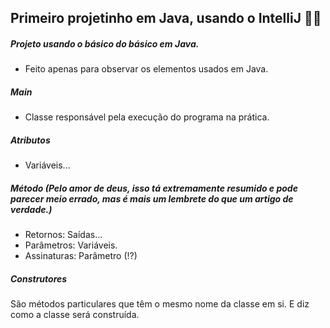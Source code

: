 ## Primeiro projetinho em Java, usando o IntelliJ :man_technologist:

##### Projeto usando o básico do básico em Java.

- Feito apenas para observar os elementos usados em Java.

##### Main

- Classe responsável pela execução do programa na prática.

##### Atributos

- Variáveis...

##### Método (Pelo amor de deus, isso tá extremamente resumido e pode parecer meio errado, mas é mais um lembrete do que um artigo de verdade.)

- Retornos: Saídas...
- Parâmetros: Variáveis.
- Assinaturas: Parâmetro (!?)

##### Construtores

São métodos particulares que têm o mesmo nome da classe em si. E diz como a classe será construída.

